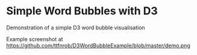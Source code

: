 Simple Word Bubbles with D3
===========================

Demonstration of a simple D3 word bubble visualisation

Example screenshot at https://github.com/ttfnrob/D3WordBubbleExample/blob/master/demo.png
